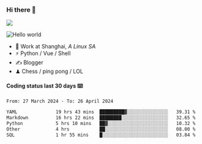 ### Hi there 👋
![](https://komarev.com/ghpvc/?username=Xuhandsome)


<img src="https://github-readme-stats.vercel.app/api?username=XuHandsome&show_icons=true&theme=merko" alt="Hello world">

<br/>

- 🍻  Work at Shanghai, _A Linux SA_
- ⚡  Python / Vue / Shell
- ✍️  Blogger
- ♟  Chess / ping pong / LOL

#### Coding status last 30 days ⌨️

<!--START_SECTION:waka-->

```txt
From: 27 March 2024 - To: 26 April 2024

YAML              19 hrs 43 mins  █████████▓░░░░░░░░░░░░░░░   39.31 %
Markdown          16 hrs 22 mins  ████████░░░░░░░░░░░░░░░░░   32.65 %
Python            5 hrs 10 mins   ██▓░░░░░░░░░░░░░░░░░░░░░░   10.32 %
Other             4 hrs           ██░░░░░░░░░░░░░░░░░░░░░░░   08.00 %
SQL               1 hr 55 mins    █░░░░░░░░░░░░░░░░░░░░░░░░   03.84 %
```

<!--END_SECTION:waka-->
